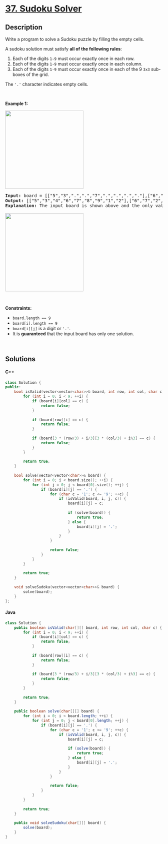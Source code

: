 # [37. Sudoku Solver](https://leetcode.com/problems/sudoku-solver)

## Description

<p>Write a program to solve a Sudoku puzzle by filling the empty cells.</p>

<p>A sudoku solution must satisfy <strong>all of the following rules</strong>:</p>

<ol>
    <li>Each of the digits <code>1-9</code> must occur exactly once in each row.</li>
    <li>Each of the digits <code>1-9</code> must occur exactly once in each column.</li>
    <li>Each of the digits <code>1-9</code> must occur exactly once in each of the 9 <code>3x3</code> sub-boxes of the grid.</li>
</ol>

<p>The <code>&#39;.&#39;</code> character indicates empty cells.</p>

<p>&nbsp;</p>
<p><strong class="example">Example 1:</strong></p>
<img src="https://fastly.jsdelivr.net/gh/doocs/leetcode@main/solution/0000-0099/0037.Sudoku%20Solver/images/250px-Sudoku-by-L2G-20050714.svg.png" style="height:250px; width:250px" />
<pre>
<strong>Input:</strong> board = [[&quot;5&quot;,&quot;3&quot;,&quot;.&quot;,&quot;.&quot;,&quot;7&quot;,&quot;.&quot;,&quot;.&quot;,&quot;.&quot;,&quot;.&quot;],[&quot;6&quot;,&quot;.&quot;,&quot;.&quot;,&quot;1&quot;,&quot;9&quot;,&quot;5&quot;,&quot;.&quot;,&quot;.&quot;,&quot;.&quot;],[&quot;.&quot;,&quot;9&quot;,&quot;8&quot;,&quot;.&quot;,&quot;.&quot;,&quot;.&quot;,&quot;.&quot;,&quot;6&quot;,&quot;.&quot;],[&quot;8&quot;,&quot;.&quot;,&quot;.&quot;,&quot;.&quot;,&quot;6&quot;,&quot;.&quot;,&quot;.&quot;,&quot;.&quot;,&quot;3&quot;],[&quot;4&quot;,&quot;.&quot;,&quot;.&quot;,&quot;8&quot;,&quot;.&quot;,&quot;3&quot;,&quot;.&quot;,&quot;.&quot;,&quot;1&quot;],[&quot;7&quot;,&quot;.&quot;,&quot;.&quot;,&quot;.&quot;,&quot;2&quot;,&quot;.&quot;,&quot;.&quot;,&quot;.&quot;,&quot;6&quot;],[&quot;.&quot;,&quot;6&quot;,&quot;.&quot;,&quot;.&quot;,&quot;.&quot;,&quot;.&quot;,&quot;2&quot;,&quot;8&quot;,&quot;.&quot;],[&quot;.&quot;,&quot;.&quot;,&quot;.&quot;,&quot;4&quot;,&quot;1&quot;,&quot;9&quot;,&quot;.&quot;,&quot;.&quot;,&quot;5&quot;],[&quot;.&quot;,&quot;.&quot;,&quot;.&quot;,&quot;.&quot;,&quot;8&quot;,&quot;.&quot;,&quot;.&quot;,&quot;7&quot;,&quot;9&quot;]]
<strong>Output:</strong> [[&quot;5&quot;,&quot;3&quot;,&quot;4&quot;,&quot;6&quot;,&quot;7&quot;,&quot;8&quot;,&quot;9&quot;,&quot;1&quot;,&quot;2&quot;],[&quot;6&quot;,&quot;7&quot;,&quot;2&quot;,&quot;1&quot;,&quot;9&quot;,&quot;5&quot;,&quot;3&quot;,&quot;4&quot;,&quot;8&quot;],[&quot;1&quot;,&quot;9&quot;,&quot;8&quot;,&quot;3&quot;,&quot;4&quot;,&quot;2&quot;,&quot;5&quot;,&quot;6&quot;,&quot;7&quot;],[&quot;8&quot;,&quot;5&quot;,&quot;9&quot;,&quot;7&quot;,&quot;6&quot;,&quot;1&quot;,&quot;4&quot;,&quot;2&quot;,&quot;3&quot;],[&quot;4&quot;,&quot;2&quot;,&quot;6&quot;,&quot;8&quot;,&quot;5&quot;,&quot;3&quot;,&quot;7&quot;,&quot;9&quot;,&quot;1&quot;],[&quot;7&quot;,&quot;1&quot;,&quot;3&quot;,&quot;9&quot;,&quot;2&quot;,&quot;4&quot;,&quot;8&quot;,&quot;5&quot;,&quot;6&quot;],[&quot;9&quot;,&quot;6&quot;,&quot;1&quot;,&quot;5&quot;,&quot;3&quot;,&quot;7&quot;,&quot;2&quot;,&quot;8&quot;,&quot;4&quot;],[&quot;2&quot;,&quot;8&quot;,&quot;7&quot;,&quot;4&quot;,&quot;1&quot;,&quot;9&quot;,&quot;6&quot;,&quot;3&quot;,&quot;5&quot;],[&quot;3&quot;,&quot;4&quot;,&quot;5&quot;,&quot;2&quot;,&quot;8&quot;,&quot;6&quot;,&quot;1&quot;,&quot;7&quot;,&quot;9&quot;]]
<strong>Explanation:</strong>&nbsp;The input board is shown above and the only valid solution is shown below:

<img src="https://fastly.jsdelivr.net/gh/doocs/leetcode@main/solution/0000-0099/0037.Sudoku%20Solver/images/250px-Sudoku-by-L2G-20050714_solution.svg.png" style="height:250px; width:250px" />
</pre>

<p>&nbsp;</p>
<p><strong>Constraints:</strong></p>

<ul>
    <li><code>board.length == 9</code></li>
    <li><code>board[i].length == 9</code></li>
    <li><code>board[i][j]</code> is a digit or <code>&#39;.&#39;</code>.</li>
    <li>It is <strong>guaranteed</strong> that the input board has only one solution.</li>
</ul>
<p>&nbsp;</p>

## Solutions

<!-- tabs:start -->

#### C++

```cpp
class Solution {
public:
    bool isValid(vector<vector<char>>& board, int row, int col, char c) {
        for (int i = 0; i < 9; ++i) {
            if (board[i][col] == c) {
                return false;
            }
            
            if (board[row][i] == c) {
                return false;
            }
            
            if (board[3 * (row/3) + i/3][3 * (col/3) + i%3] == c) {
                return false;
            }
        }
        
        return true;
    }
    
    bool solve(vector<vector<char>>& board) {
        for (int i = 0; i < board.size(); ++i) {
            for (int j = 0; j < board[0].size(); ++j) {
                if (board[i][j] == '.') {
                    for (char c = '1'; c <= '9'; ++c) {
                        if (isValid(board, i, j, c)) {
                            board[i][j] = c;
                            
                            if (solve(board)) {
                                return true;
                            } else {
                                board[i][j] = '.';
                            }
                        }
                    }
                    
                    return false;
                }
            }
        }
        
        return true;
    }
    
    void solveSudoku(vector<vector<char>>& board) {
        solve(board);
    }
};
```

#### Java

```java
class Solution {
    public boolean isValid(char[][] board, int row, int col, char c) {
        for (int i = 0; i < 9; ++i) {
            if (board[i][col] == c) {
                return false;
            }
            
            if (board[row][i] == c) {
                return false;
            }
            
            if (board[3 * (row/3) + i/3][3 * (col/3) + i%3] == c) {
                return false;
            }
        }
        
        return true;
    }
    
    public boolean solve(char[][] board) {
        for (int i = 0; i < board.length; ++i) {
            for (int j = 0; j < board[0].length; ++j) {
                if (board[i][j] == '.') {
                    for (char c = '1'; c <= '9'; ++c) {
                        if (isValid(board, i, j, c)) {
                            board[i][j] = c;
                            
                            if (solve(board)) {
                                return true;
                            } else {
                                board[i][j] = '.';
                            }
                        }
                    }
                    
                    return false;
                }
            }
        }
        
        return true;
    }
    
    public void solveSudoku(char[][] board) {
        solve(board);
    }
}
```

<!-- tabs:end -->